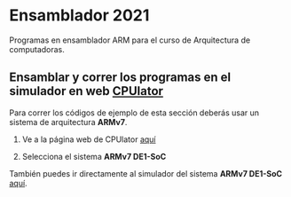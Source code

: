 # Ensamblador 2021

Programas en ensamblador ARM para el curso de Arquitectura de computadoras.

## Ensamblar y correr los programas en el simulador en web [CPUlator](https://cpulator.01xz.net/)

Para correr los códigos de ejemplo de esta sección deberás usar un sistema de arquitectura **ARMv7**.

1. Ve a la página web de CPUlator [aquí](https://cpulator.01xz.net/)

2. Selecciona el sistema **ARMv7 DE1-SoC**

También puedes ir directamente al simulador del sistema **ARMv7 DE1-SoC** [aquí](https://cpulator.01xz.net/?sys=arm-de1soc).
